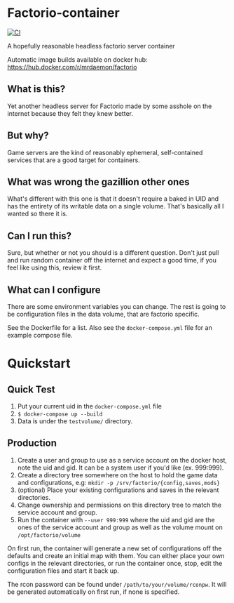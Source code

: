 # Factorio-container

[![CI](https://github.com/mrdaemon/factorio-container/actions/workflows/main-pipeline.yml/badge.svg)](https://github.com/mrdaemon/factorio-container/actions/workflows/main-pipeline.yml)

A hopefully reasonable headless factorio server container

Automatic image builds available on docker hub:
https://hub.docker.com/r/mrdaemon/factorio

## What is this?

Yet another headless server for Factorio made by some asshole on the internet because they felt they knew better.

## But why?

Game servers are the kind of reasonably ephemeral, self-contained services that are a good target for containers.

## What was wrong the gazillion other ones

What's different with this one is that it doesn't require a baked in UID and has the entirety of its writable data on a single volume.
That's basically all I wanted so there it is.

## Can I run this?

Sure, but whether or not you should is a different question.
Don't just pull and run random container off the internet and expect a good time, if you feel like using this, review it first.

## What can I configure
There are some environment variables you can change.
The rest is going to be configuration files in the data volume, that are factorio specific.

See the Dockerfile for a list.
Also see the `docker-compose.yml` file for an example compose file.

# Quickstart

## Quick Test

1. Put your current uid in the `docker-compose.yml` file
2. `$ docker-compose up --build`
3. Data is under the `testvolume/` directory.

## Production

1. Create a user and group to use as a service account on the docker host, note the uid and gid. It can be a system user if you'd like (ex. 999:999).
2. Create a directory tree somewhere on the host to hold the game data and configurations, e.g: `mkdir -p /srv/factorio/{config,saves,mods}`
3. (optional) Place your existing configurations and saves in the relevant directories.
3. Change ownership and permissions on this directory tree to match the service account and group.
4. Run the container with `--user 999:999` where the uid and gid are the ones of the service account and group as well as the volume mount on `/opt/factorio/volume`

On first run, the container will generate a new set of configurations off the defaults and create an initial map with them. You can either place your own configs in the relevant directories, or run the container once, stop, edit the configuration files and start it back up.

The rcon password can be found under `/path/to/your/volume/rconpw`. It will be generated automatically on first run, if none is specified.
